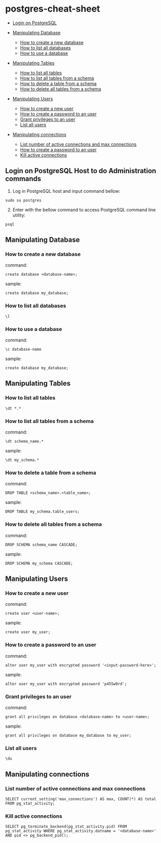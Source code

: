 # postgres-cheat-sheet
- [Login on PostgreSQL](#Login-on-PostgreSQL-Host-to-do-Administration-commands)
- [Manipulating Database](#Manipulating-Database)
  * [How to create a new database](#How-to-create-a-new-database)
  * [How to list all databases](#How-to-list-all-databases)
  * [How to use a database](#How-to-use-a-database)
- [Manipulating Tables](#Manipulating-Tables)
  * [How to list all tables](#How-to-list-all-tables)
  * [How to list all tables from a schema](#How-to-list-all-tables-from-a-schema)
  * [How to delete a table from a schema](#How-to-delete-a-table-from-a-schema)
  * [How to delete all tables from a schema](#How-to-delete-all-tables-from-a-schema)

- [Manipulating Users](#Manipulating-Tables)
  * [How to create a new user](#How-to-create-a-new-user)
  * [How to create a password to an user](#How-to-create-a-password-to-an-user)
  * [Grant privileges to an user](#Grant-privileges-to-an-user)
  * [List all users](#List-all-users)

- [Manipulating connections](#Manipulating-connections)
  * [List number of active connections and max connections](#List-number-of-active-connections-and-max-connections)
  * [How to create a password to an user](#How-to-create-a-password-to-an-user)
  * [Kill active connections](#Kill-active-connections)

## Login on PostgreSQL Host to do Administration commands

1. Log in PostgreSQL host and input command bellow:

```
sudo su postgres
```


2. Enter with the bellow command to access PostgreSQL command line utility:

```
psql
```

## Manipulating Database

### How to create a new database

command:

```
create database <database-name>;
```

sample:

```
create database my_database;
```

### How to list all databases

```
\l
```

### How to use a database

command:

```
\c database-name
```

sample:

```
create database my_database;
```

## Manipulating Tables

### How to list all tables

```
\dt *.*
```

### How to list all tables from a schema

command:

```
\dt schema_name.*
```

sample:

```
\dt my_schema.*
```

### How to delete a table from a schema

command:

```
DROP TABLE <schema_name>.<table_name>;
```

sample:

```
DROP TABLE my_schema.table_users;
```

### How to delete all tables from a schema

command:

```
DROP SCHEMA schema_name CASCADE;
```

sample:

```
DROP SCHEMA my_schema CASCADE;
```

## Manipulating Users
### How to create a new user

command:

```
create user <user-name>;
```

sample:

```
create user my_user;
```

### How to create a password to an user

command:

```
alter user my_user with encrypted password '<input-password-here>';
```

sample:

```
alter user my_user with encrypted password 'p455w0rd';
```

### Grant privileges to an user

command:

```
grant all privileges on database <database-name> to <user-name>;
```

sample:

```
grant all privileges on database my_database to my_user;
```

### List all users

```
\du
```

## Manipulating connections

### List number of active connections and max connections

```
SELECT current_setting('max_connections') AS max, COUNT(*) AS total FROM pg_stat_activity;
```

### Kill active connections

```
SELECT pg_terminate_backend(pg_stat_activity.pid) FROM pg_stat_activity WHERE pg_stat_activity.datname = '<database-name>' AND pid <> pg_backend_pid();
```
